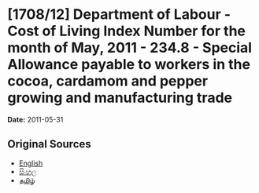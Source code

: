 # [1708/12] Department of Labour - Cost of Living Index Number for the month of May, 2011 - 234.8 - Special Allowance payable to workers in the cocoa, cardamom and pepper growing and manufacturing trade

**Date:** 2011-05-31

## Original Sources

- [English](https://documents.gov.lk/view/extra-gazettes/2011/5/1708-12_E.pdf)
- [සිංහල](https://documents.gov.lk/view/extra-gazettes/2011/5/1708-12_S.pdf)
- [தமிழ்](https://documents.gov.lk/view/extra-gazettes/2011/5/1708-12_T.pdf)
